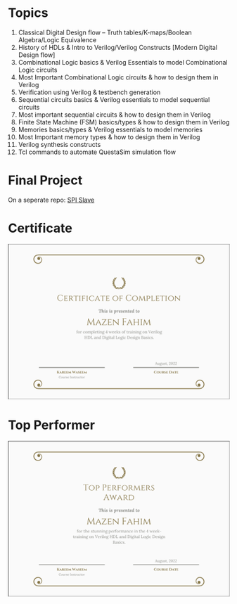 # Topics

1. Classical Digital Design flow – Truth tables/K-maps/Boolean Algebra/Logic Equivalence
2. History of HDLs & Intro to Verilog/Verilog Constructs [Modern Digital Design flow]
3. Combinational Logic basics & Verilog Essentials to model Combinational Logic circuits
4. Most Important Combinational Logic circuits & how to design them in Verilog
5. Verification using Verilog & testbench generation
6. Sequential circuits basics & Verilog essentials to model sequential circuits
7. Most important sequential circuits & how to design them in Verilog
8. Finite State Machine (FSM) basics/types & how to design them in Verilog
9. Memories basics/types & Verilog essentials to model memories
10. Most Important memory types & how to design them in Verilog
11. Verilog synthesis constructs
12. Tcl commands to automate QuestaSim simulation flow

# Final Project
On a seperate repo: [SPI Slave](https://github.com/mazarona/spi-slave)

# Certificate

![certification1](certificate.png?raw=true "certificate1")

# Top Performer
![certification2](top-performer-certificate.png?raw=true "certificate2")